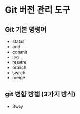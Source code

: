 # Git 버전 관리 도구

## Git 기본 명령어

- status
- add
- commit
- log
- resotre
- branch
- switch
- merge

## git 병합 방법 (3가지 방식)

- 3way
